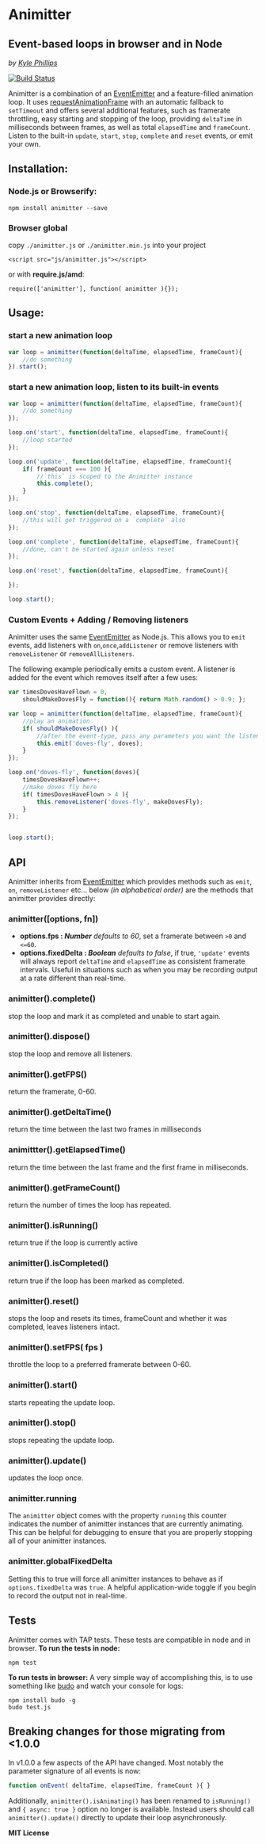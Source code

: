 # Animitter
## Event-based loops in browser and in Node
_by [Kyle Phillips](http://haptic-data.com)_

[![Build Status](https://travis-ci.org/hapticdata/animitter.png?branch=master)](https://travis-ci.org/hapticdata/animitter)

Animitter is a combination of an [EventEmitter](http://nodejs.org/api/events.html#events_class_events_eventemitter) and a feature-filled animation loop. It uses [requestAnimationFrame](http://www.paulirish.com/2011/requestanimationframe-for-smart-animating/) with an automatic fallback to `setTimeout` and offers several additional features, such as framerate throttling, easy starting and stopping of the loop, providing `deltaTime` in milliseconds between frames, as well as total `elapsedTime` and `frameCount`. Listen to the built-in `update`, `start`, `stop`, `complete` and `reset` events, or emit your own.

## Installation:
### Node.js or Browserify:

    npm install animitter --save
    
### Browser global
copy `./animitter.js` or `./animitter.min.js` into your project

    <script src="js/animitter.js"></script>
or with **require.js/amd**:

    require(['animitter'], function( animitter ){});



## Usage:
### start a new animation loop

```javascript
var loop = animitter(function(deltaTime, elapsedTime, frameCount){
    //do something
}).start();
```

### start a new animation loop, listen to its built-in events

```javascript
var loop = animitter(function(deltaTime, elapsedTime, frameCount){
    //do something
});

loop.on('start', function(deltaTime, elapsedTime, frameCount){
    //loop started
});

loop.on('update', function(deltaTime, elapsedTime, frameCount){
    if( frameCount === 100 ){
        //`this` is scoped to the Animitter instance
        this.complete();
    }
});

loop.on('stop', function(deltaTime, elapsedTime, frameCount){
    //this will get triggered on a `complete` also
});

loop.on('complete', function(deltaTime, elapsedTime, frameCount){
    //done, can't be started again unless reset
});

loop.on('reset', function(deltaTime, elapsedTime, frameCount){

});

loop.start();   
```

### Custom Events + Adding / Removing listeners
Animitter uses the same [EventEmitter](http://nodejs.org/api/events.html) as Node.js. This allows you to `emit` events, add listeners with `on`,`once`,`addListener` or remove listeners with `removeListener` or `removeAllListeners`.

The following example periodically emits a custom event. A listener is added for the event which removes itself after a few uses:
```javascript
var timesDovesHaveFlown = 0,
    shouldMakeDovesFly = function(){ return Math.random() > 0.9; };

var loop = animitter(function(deltaTime, elapsedTime, frameCount){
    //play an animation
    if( shouldMakeDovesFly() ){
        //after the event-type, pass any parameters you want the listener to receive
        this.emit('doves-fly', doves);
    }
});

loop.on('doves-fly', function(doves){
    timesDovesHaveFlown++;
    //make doves fly here
    if( timesDovesHaveFlown > 4 ){
        this.removeListener('doves-fly', makeDovesFly);
    }
});


loop.start();

```

## API

Animitter inherits from [EventEmitter](https://nodejs.org/api/events.html) which provides methods such as `emit`, `on`, `removeListener` etc… below _(in alphabetical order)_ are the methods that animitter provides directly:

### animitter([options, fn])
    
+ **options.fps : _Number_**  _defaults to 60_, set a framerate between `>0` and `<=60`.
+ **options.fixedDelta : _Boolean_**  _defaults to false_, if true, `'update'` events will always report `deltaTime` and `elapsedTime` as consistent framerate intervals. Useful in situations such as when you may be recording output at a rate different than real-time.


### animitter().complete()
stop the loop and mark it as completed and unable to start again.

### animitter().dispose()
stop the loop and remove all listeners.

### animitter().getFPS()
return the framerate, 0-60.

### animitter().getDeltaTime()
return the time between the last two frames in milliseconds

### animittter().getElapsedTime()
return the time between the last frame and the first frame in milliseconds.

### animitter().getFrameCount()
return the number of times the loop has repeated.

### animitter().isRunning()
return true if the loop is currently active

### animitter().isCompleted()
return true if the loop has been marked as completed.

### animitter().reset()
stops the loop and resets its times, frameCount and whether it was completed, leaves listeners intact.

### animitter().setFPS( fps )
throttle the loop to a preferred framerate between 0-60.

### animitter().start()
starts repeating the update loop.

### animitter().stop()
stops repeating the update loop.

### animitter().update()
updates the loop once.



### animitter.running
The `animitter` object comes with the property `running` this counter indicates the number
of animitter instances that are currently animating. This can be helpful for debugging to ensure
that you are properly stopping all of your animitter instances.

### animitter.globalFixedDelta
Setting this to true will force all animitter instances to behave as if `options.fixedDelta` was `true`. A helpful application-wide toggle if you begin to record the output not in real-time.


## Tests

Animitter comes with TAP tests. These tests are compatible in node and in browser. 
**To run the tests in node:**

```
npm test
```

**To run tests in browser:**
A very simple way of accomplishing this, is to use something like [budo](http://github.com/mattdesl/budo) and watch your console for logs:

```
npm install budo -g
budo test.js
```


## Breaking changes for those migrating from <1.0.0
In v1.0.0 a few aspects of the API have changed. Most notably the parameter signature of all events is now:

```js
function onEvent( deltaTime, elapsedTime, frameCount ){ }
```

Additionally, `animitter().isAnimating()` has been renamed to `isRunning()` and `{ async: true }` option no longer is available. Instead users should call `animitter().update()` directly to update their loop asynchronously.



**MIT License**


